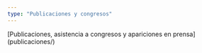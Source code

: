 ```yaml
---
type: "Publicaciones y congresos"
---
```

<p><i class="fa fa-book" aria-hidden="true"></i></p>
[Publicaciones, asistencia a congresos y apariciones en prensa](publicaciones/)
​
​
